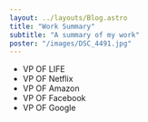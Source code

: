 ```yaml
---
layout: ../layouts/Blog.astro
title: "Work Summary"
subtitle: "A summary of my work"
poster: "/images/DSC_4491.jpg"
---
```



- VP OF LIFE
- VP OF Netflix
- VP OF Amazon
- VP OF Facebook
- VP OF Google